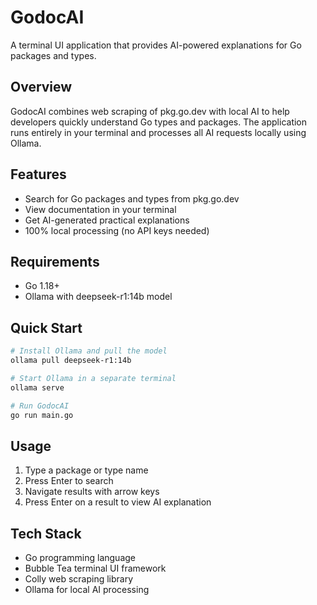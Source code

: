 # GodocAI

A terminal UI application that provides AI-powered explanations for Go packages and types.

## Overview

GodocAI combines web scraping of pkg.go.dev with local AI to help developers quickly understand Go types and packages. The application runs entirely in your terminal and processes all AI requests locally using Ollama.

## Features

- Search for Go packages and types from pkg.go.dev
- View documentation in your terminal
- Get AI-generated practical explanations
- 100% local processing (no API keys needed)

## Requirements

- Go 1.18+
- Ollama with deepseek-r1:14b model

## Quick Start

```bash
# Install Ollama and pull the model
ollama pull deepseek-r1:14b

# Start Ollama in a separate terminal
ollama serve

# Run GodocAI
go run main.go
```

## Usage

1. Type a package or type name
2. Press Enter to search
3. Navigate results with arrow keys
4. Press Enter on a result to view AI explanation

## Tech Stack

- Go programming language
- Bubble Tea terminal UI framework
- Colly web scraping library
- Ollama for local AI processing
